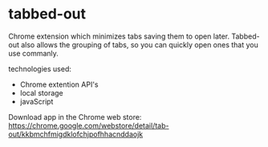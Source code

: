 tabbed-out
==========

Chrome extension which minimizes tabs saving them to open later.
Tabbed-out also allows the grouping of tabs, so you can quickly open ones that you use commanly.  

technologies used:
- Chrome extention API's
- local storage
- javaScript

Download app in the Chrome web store:  https://chrome.google.com/webstore/detail/tab-out/kkbmchfmigdklofchjpofhhacnddaojk

